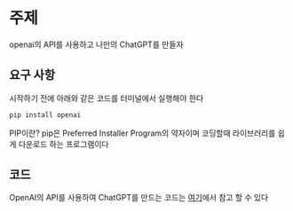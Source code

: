

# 주제
openai의 API를 사용하고 나만의 ChatGPT를 만들자

## 요구 사항
시작하기 전에 아래와 같은 코드를 터미널에서 실행해야 한다
```python
pip install openai
```
PIP이란?
pip은 Preferred Installer Program의 약자이며 코딩할때 라이브러리를 쉽게 다운로드 하는 프로그램이다
## 코드
OpenAI의 API를 사용하여 ChatGPT를 만드는 코드는
[여기](Code.py)에서 참고 할 수 있다
